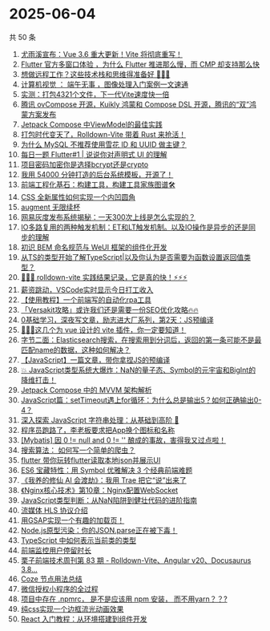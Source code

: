 # 2025-06-04

共 50 条

<!-- BEGIN JUEJIN -->
<!-- 最后更新时间 2025-06-04 00:17:02 +0800 -->
1. [尤雨溪宣布：Vue 3.6 重大更新！Vite 将彻底重写！](https://juejin.cn/post/7511036916897202214)
1. [Flutter 官方多窗口体验 ，为什么 Flutter  推进那么慢，而 CMP 却支持那么快](https://juejin.cn/post/7510701347072344105)
1. [想做远程工作？这些技术栈和思维得准备好 🥰🥰🥰](https://juejin.cn/post/7510956341566291968)
1. [计算机视觉 ： 端午无事 ，图像处理入门案例一文速通](https://juejin.cn/post/7510836365710671882)
1. [实测：打包4321个文件，下一代Vite速度快一倍](https://juejin.cn/post/7510122409573105675)
1. [腾讯 ovCompose 开源，Kuikly 鸿蒙和 Compose DSL 开源，腾讯的“双”鸿蒙方案发布](https://juejin.cn/post/7511525207480926227)
1. [Jetpack Compose 中ViewModel的最佳实践](https://juejin.cn/post/7510653719672422419)
1. [打包时代变天了，Rolldown-Vite 带着 Rust 来抢活！](https://juejin.cn/post/7510055871466487860)
1. [为什么 MySQL 不推荐使用雪花 ID 和 UUID 做主键？](https://juejin.cn/post/7510247111046594572)
1. [每日一题 Flutter#1 | 说说你对声明式 UI 的理解](https://juejin.cn/post/7510701347072442409)
1. [项目密码加密你是选择bcrypt还是crypto ](https://juejin.cn/post/7510500732661170213)
1. [我用 54000 分钟打造的后台系统模板，开源了！](https://juejin.cn/post/7511485959554646027)
1. [前端工程化基石：构建工具，构建工具家族图谱🛠️](https://juejin.cn/post/7510956341566488576)
1. [CSS 全新属性如何实现一个内凹圆角](https://juejin.cn/post/7510590947550871592)
1. [augment 无限续杯](https://juejin.cn/post/7510271484398075956)
1. [网易灰度发布系统揭秘：一天300次上线是怎么实现的？](https://juejin.cn/post/7511150244576837684)
1. [IO多路复用的两种触发机制：ET和LT触发机制。以及IO操作是异步的还是同步的理解](https://juejin.cn/post/7510181121205469218)
1. [初识 BEM 命名规范与 WeUI 框架的组件化开发](https://juejin.cn/post/7510271484395274255)
1. [从TS的类型开始了解TypeScript|以及你认为是否需要为函数设置返回值类型？](https://juejin.cn/post/7510995943647592460)
1. [🚀🚀🚀 rolldown-vite 实践结果记录，它是真的快！⚡️⚡️⚡️](https://juejin.cn/post/7510590947551723560)
1. [薪资跳动，VSCode实时显示今日打工收入](https://juejin.cn/post/7510748628181483570)
1. [【使用教程】一个前端写的自动化rpa工具](https://juejin.cn/post/7510477725477421110)
1. [「Versakit攻略」或许我们还是需要一份SEO优化攻略🔥🔥](https://juejin.cn/post/7510153633491320847)
1. [0基础学习，深夜写文章，励志进大厂系列，第2天：JS预编译](https://juejin.cn/post/7510136999422984244)
1. [🚀🚀🚀这几个为 vue 设计的 vite 插件，你一定要知道！](https://juejin.cn/post/7510181121204961314)
1. [字节二面：Elasticsearch搜索，在搜索用到分词后，返回的第一条可能不是最匹配name的数据，这种如何解决？](https://juejin.cn/post/7510962755584540681)
1. [【JavaScript】一篇文章，带你拿捏JS的预编译](https://juejin.cn/post/7511254328838783028)
1. [💥 JavaScript类型系统大爆炸：NaN的量子态、Symbol的元宇宙和BigInt的降维打击！  ](https://juejin.cn/post/7511254328838406196)
1. [Jetpack Compose 中的 MVVM 架构解析](https://juejin.cn/post/7510653719672815635)
1. [JavaScript篇：setTimeout遇上for循环：为什么总是输出5？如何正确输出0-4？](https://juejin.cn/post/7510587921788321832)
1. [深入探索 JavaScript 字符串处理：从基础到高阶 🚀](https://juejin.cn/post/7510136999422394420)
1. [程序员跑路了，李老板要求把App换个图标和名称](https://juejin.cn/post/7510805953357758498)
1. [[Mybatis] 因 0 != null and 0 != '' 酿成的事故，害得我又过点啦！](https://juejin.cn/post/7510580636622848019)
1. [搜索算法： 如何写一个简单的爬虫？](https://juejin.cn/post/7510242001600004146)
1. [flutter 带你玩转flutter读取本地json并展示UI](https://juejin.cn/post/7510128679055818804)
1. [ES6 宝藏特性：用 Symbol 优雅解决 3 个经典前端难题](https://juejin.cn/post/7511218524372746279)
1. [《我养的修仙 AI 会渡劫》：我用 Trae 把它“说”出来了](https://juejin.cn/post/7510803578505936935)
1. [《Nginx核心技术》第10章：Nginx配置WebSocket](https://juejin.cn/post/7510587921788731432)
1. [JavaScript类型判断：从NaN陷阱到健壮代码的进阶指南](https://juejin.cn/post/7510584706745909257)
1. [流媒体 HLS 协议介绍](https://juejin.cn/post/7510415261742563380)
1. [用GSAP实现一个有趣的加载页！](https://juejin.cn/post/7510181121205846050)
1. [Node.js原型污染：你的JSON.parse正在被下毒！](https://juejin.cn/post/7510153633490845711)
1. [TypeScript 中如何表示当前类的类型](https://juejin.cn/post/7510836365711687690)
1. [前端监控用户停留时长](https://juejin.cn/post/7510803578505134119)
1. [栗子前端技术周刊第 83 期 - Rolldown-Vite、Angular v20、Docusaurus 3.8...](https://juejin.cn/post/7510701347072507945)
1. [Coze 节点用法总结](https://juejin.cn/post/7510601791647154217)
1. [微信授权小程序的全过程](https://juejin.cn/post/7510584706745008137)
1. [项目中存在 .npmrc， 是不是应该用 npm 安装， 而不用yarn？？?](https://juejin.cn/post/7511152060839231507)
1. [纯css实现一个边框流光动画效果](https://juejin.cn/post/7510127414331097098)
1. [React 入门教程：从环境搭建到组件开发](https://juejin.cn/post/7510956341567012864)
<!-- END JUEJIN -->